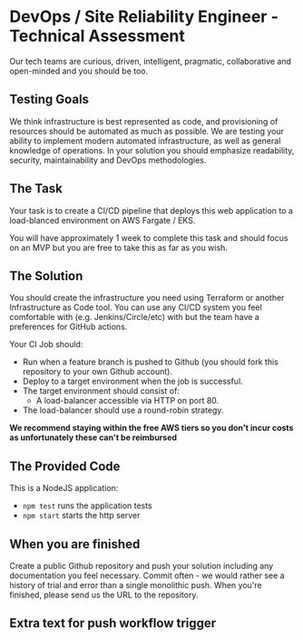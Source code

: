 # DevOps / Site Reliability Engineer - Technical Assessment
Our tech teams are curious, driven, intelligent, pragmatic, collaborative and open-minded and you should be too.
## Testing Goals
We think infrastructure is best represented as code, and provisioning of resources should be automated as much as possible.	We are testing your ability to implement modern automated infrastructure, as well as general knowledge of operations. In your solution you should emphasize readability, security, maintainability and DevOps methodologies.

## The Task
Your task is to create a CI/CD pipeline that deploys this web application to a load-blanced environment on AWS Fargate / EKS.

You will have approximately 1 week to complete this task and should focus on an MVP but you are free to take this as far as you wish.
## The Solution
You should create the infrastructure you need using Terraform or another Infrastructure as Code tool. You can use any CI/CD system you feel comfortable with (e.g. Jenkins/Circle/etc) with but the team have a preferences for GitHub actions.

Your CI Job should:
- Run when a feature branch is pushed to Github (you should fork this repository to your own Github account).
- Deploy to a target environment when the job is successful.
- The target environment should consist of:
  - A load-balancer accessible via HTTP on port 80.
- The load-balancer should use a round-robin strategy.

**We recommend staying within the free AWS tiers so you don't incur costs as unfortunately these can't be reimbursed**
 ## The Provided Code
 This is a NodeJS application:

- `npm test` runs the application tests
- `npm start` starts the http server

## When you are finished
Create a public Github repository and push your solution including any documentation you feel necessary. Commit often - we would rather see a history of trial and error than a single monolithic push. When you're finished, please send us the URL to the repository.

## Extra text for push workflow trigger
